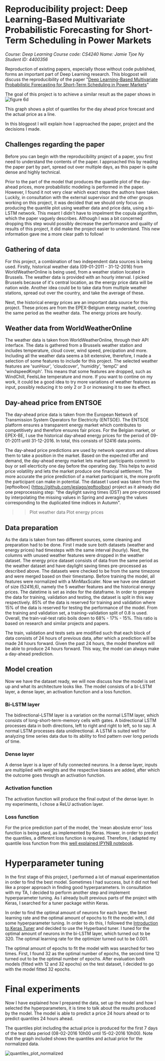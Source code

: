 # Reproducibility project: Deep Learning-Based Multivariate Probabilistic Forecasting for Short-Term Scheduling in Power Markets

*Course: 				Deep Learning
Course code:		CS4240
Name: 				Jamie Tjoe Ny
Student ID: 		4400356*

Reproduction of existing papers, especially those without code published, forms an important part of Deep Learning research. This blogpost will discuss the reproducibility of the paper "[Deep Learning-Based Multivariate Probabilistic Forecasting for Short-Term Scheduling in Power Markets](https://www.researchgate.net/publication/327635519_Deep_Learning-Based_Multivariate_Probabilistic_Forecasting_for_Short-Term_Scheduling_in_Power_Markets)"

The goal of this project is to achieve a similar result as the paper shows in ![figure 6d](https://user-images.githubusercontent.com/36470382/115026250-8f4d8b80-9ec2-11eb-8cbc-11d387713f1d.png)


This graph shows a plot of quantiles for the day ahead price forecast and the actual price as a line.

In this blogpost I will explain how I approached the paper, project and the decisions I made.

## Challenges regarding the paper

Before you can begin with the reproducibility project of a paper, you first need to understand the contents of the paper. I approached this by reading the paper part by part, spread out over multiple days, as this paper is quite dense and highly technical. 

Prior to the part of the model that produces the quantile plot of the day-ahead prices, more probabilistic modeling is performed in the paper. However, I found it not very clear which exact steps the authors have taken. Luckily, in consultation with the external supervisor and the other groups working on this project, it was decided that we should only focus on producing the quantile plot using weather data and price data, using a bi-LSTM network. This meant I didn't have to impelment the copula algorithm, which the paper vaguely describes. Although I was a bit concerned dropping this step would possibly decrease the performance and quality of results of this project, it did make the project easier to understand. This new information gave me a more clear path to follow!

## Gathering of data
For this project, a combination of two independent data sources is being used. Firstly, historical weather data (09-01-2011 - 31-12-2016) from WorldWeatherOnline is being used, from a weather station located in Brussels. The weather data is provided with an hourly interval. I picked Brussels because of it's central location, as the energy price data will be nation wide. Another idea could be to take data from multiple weather stations, spread out over the country, and take the average of these. 

Next, the historical energy prices are an important data source for this project. These prices are from the EPEX-Belgium energy market, covering the same period as the weather data.  The energy prices are hourly. 

## Weather data from WorldWeatherOnline
The weather data is taken from WorldWeatherOnline, through their API interface. The data is gathered from a Brussels weather station and includes temperature, cloud cover, wind speed, precipation and more. Including all the weather data seems a bit extensive, therefore, I made a selection of some features to include for this project. The selected weather features are 'sunHour', 'cloudcover', 'humidity', 'tempC' and 'windspeedKmph'. This means that some features are dropped, such as WindChill, FeelsLike temperature and more. If you want to contine on my work, it could be a good idea to try more variations of weather features as input, possibly reducing it to only 2 or 3 or increasing it to see its effect. 

## Day-ahead price from ENTSOE
The day-ahead price data is taken from the European Network of Transmission System Operators for Electricity (ENTSOE). The ENTSOE platform ensures a transparent energy market which contributes to competitivety and therefore ensures fair prices. For the Belgian market, or EPEX-BE, I use the historical day-ahead energy prices for the period of 09-01-2011 until 31-12-2016. In total, this consists of 52416 data points.

The day-ahead price predictions are used by network operators and allows them to take a position in the market. Based on the expected offer and demand, the day-ahead energy market lets market participants commit to buy or sell elecrticity one day before the operating day. This helps to avoid price volatility and lets the market produce one financial settlement. The more accurate the price prediction of a market participant is, the more profit the participant can make in potential.
The dataset I used was taken from the [epftoolbox] (https://github.com/jeslago/epftoolbox) project as it already did one preprocessing step: "the daylight saving times (DST) are pre-processed by interpolating the missing values in Spring and averaging the values corresponding to the duplicated time indices in Autumn".



>>Plot weather data
> Plot energy prices

## Data preparation
As the data is taken from two different sources, some cleaning and preparation had to be done. First I made sure both datasets (weather and energy prices) had timesteps with the same interval (hourly). Next, the columns with unused weather features were dropped in the weather dataset. The energy price dataset consists of data from the same period as the weather dataset and have daylight saving times pre-processed as described above. The datasets were checked to be from the same timezone and were merged based on their timestamp. Before training the model, all features were normalized with a MinMaxScaler.
Now we have one dataset of size (52416,6), namely the 5 weather features and the historical energy prices. The datetime is set as index for the dataframe. In order to prepare the data for training, validation and testing, the dataset is split in this way respectively.  85% of the data is reserved for training and validation where 15% of the data is reserved for testing the performance of the model. From the training and validation set, a training-validation split of 0.8 is used. Overall, the train-val-test ratio boils down to 68% - 17% - 15%. This ratio is based on research and similar projects and papers. 

The train, validation and tests sets are modified such that each block of data consists of 24 hours of previous data, after which a prediction will be made 24 hours forward. Given the past 24 hours, the model therefore will be able to produce 24 hours forward. This way, the model can always make a day-ahead prediction.

## Model creation
Now we have the dataset ready, we will now discuss how the model is set up and what its architecture looks like.  The model consists of a bi-LSTM layer, a dense layer, an activation function and a loss function.

###  Bi-LSTM layer
The bidirectional-LSTM layer is a variation on the normal LSTM layer, which consists of long-short-term-memory cells with gates. A bidrectional LSTM processes data in both directions, left to right and right to left, so to say. A normal LSTM processes data unidirectional. A LSTM is suited well for analyzing time series data due to its ability to find pattern over long periods of time.

### Dense layer
A dense layer is a layer of fully connected neurons. In a dense layer, inputs are multiplied with weights and the respective biases are added, after which the outcome goes through an activation function.

### Activation function
The activation function will produce the final output of the dense layer. In my experiments, I chose a ReLU activation layer. 

### Loss function
For the price prediction part of the model, the 'mean aboslute error' loss function is being used, as implemented by Keras. Hower, in order to predict the quantiles, a different loss function is required. Therefore, I adapted my quantile loss function from this [well explained IPYNB notebook](https://github.com/sachinruk/KerasQuantileModel/blob/master/Keras%20Quantile%20Model.ipynb). 

# Hyperparameter tuning
In the first stage of this project, I performed a lot of manual experimentation in order to find the best model. Sometimes I had success, but it did not feel like a proper approach in finding good hyperparameters. In consultation with my TA, I decided to perform another step and implement hyperparameter tuning. As I already built previous parts of the project with Keras, I searched for a tuner package within Keras. 

In order to find the optimal amount of neurons for each layer, the best learning rate and the optimal amount of epochs to fit the model with, I did some hyperparameter tuning. In order to do this, I followed the [Introduction to Keras Tuner](https://www.tensorflow.org/tutorials/keras/keras_tuner) and decided to use the Hyperband tuner. I tuned for the optimal amount of neurons in the bi-LSTM layer, which turned out to be 320. The optimal learning rate for the optimizer turned out to be 0.001. 

The optimal amount of epochs to fit the model with was searched for two times. First, I found 32 as the optimal number of epochs, the second time 12 turned out to be the optimal number of epochs. After evaluation both models (fitted with 12 and 32 epochs) on the test dataset, I decided to go with the model fitted 32 epochs. 

# Final experiments
Now I have explained how I prepared the data, set up the model and how I selected the hyperparameters, it is time to talk about the results produced by the model.  The model is able to predict a price 24 hours ahead or to predict quantiles 24 hours ahead. 

The quantiles plot including the actual price is produced for the first 7 days of the test data period (08-02-2016 10h00 until 15-02-2016 10h00). Note that the graph included shows the quantiles and actual price for the normalized data.

![quantiles_plot_normalized](https://user-images.githubusercontent.com/36470382/115026707-1995ef80-9ec3-11eb-8251-bbdd977fb405.png)


